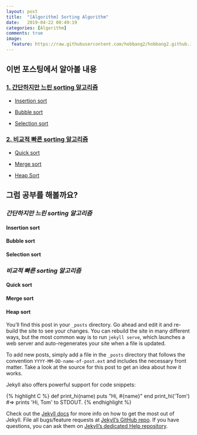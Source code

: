 ```yaml
---
layout: post
title:  "[Algorithm] Sorting Algorithm"
date:   2019-04-22 00:49:19
categories: [Algorithm]
comments: true
image:
  feature: https://raw.githubusercontent.com/hobbang2/hobbang2.github.io/master/img/sorting.JPG
---
```

## **이번 포스팅에서 알아볼 내용**

### [1. 간단하지만 느린 sorting 알고리즘](###_간단하지만-느린-sorting-알고리즘_)

- [Insertion sort](####Insertion-sort)

- [Bubble sort](####Bubble-sort)

- [Selection sort](####Selection-sort)

### [2. 비교적 빠른 sorting 알고리즘](###_비교적-빠른-sorting-알고리즘_)

- [Quick sort](####Quick-sort)

- [Merge sort](####Merge-sort)

- [Heap Sort](####Heap-sort)

## **그럼 공부를 해볼까요?**

### _간단하지만 느린 sorting 알고리즘_

#### Insertion sort

#### Bubble sort

#### Selection sort



### _비교적 빠른 sorting 알고리즘_

#### Quick sort

#### Merge sort

#### Heap sort
You’ll find this post in your `_posts` directory. Go ahead and edit it and re-build the site to see your changes. You can rebuild the site in many different ways, but the most common way is to run `jekyll serve`, which launches a web server and auto-regenerates your site when a file is updated.

To add new posts, simply add a file in the `_posts` directory that follows the convention `YYYY-MM-DD-name-of-post.ext` and includes the necessary front matter. Take a look at the source for this post to get an idea about how it works.

<!--more-->

Jekyll also offers powerful support for code snippets:

{% highlight C %}
def print_hi(name)
  puts "Hi, #{name}"
end
print_hi('Tom')
#=> prints 'Hi, Tom' to STDOUT.
{% endhighlight %}

Check out the [Jekyll docs][jekyll] for more info on how to get the most out of Jekyll. File all bugs/feature requests at [Jekyll’s GitHub repo][jekyll-gh]. If you have questions, you can ask them on [Jekyll’s dedicated Help repository][jekyll-help].

[jekyll]:      http://jekyllrb.com
[jekyll-gh]:   https://github.com/jekyll/jekyll
[jekyll-help]: https://github.com/jekyll/jekyll-help

